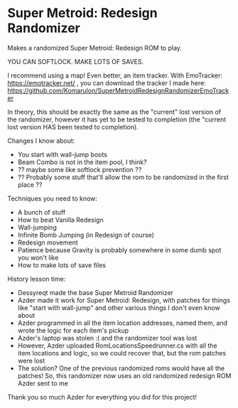 # Super Metroid: Redesign Randomizer

Makes a randomized Super Metroid: Redesign ROM to play. 

YOU CAN SOFTLOCK. MAKE LOTS OF SAVES.

I recommend using a map! Even better, an item tracker. With EmoTracker: https://emotracker.net/ , you can download the tracker I made here: https://github.com/Komarulon/SuperMetroidRedesignRandomizerEmoTracker 

In theory, this should be exactly the same as the "current" lost version of the randomizer, however it has yet to be tested to completion (the "current lost version HAS been tested to completion).  

Changes I know about:
- You start with wall-jump boots
- Beam Combo is not in the item pool, I think?
- ?? maybe some like softlock prevention ??
- ?? Probably some stuff that'll allow the rom to be randomized in the first place ??

Techniques you need to know:
- A bunch of stuff
- How to beat Vanilla Redesign
- Wall-jumping
- Infinite Bomb Jumping (in Redesign of course)
- Redesign movement
- Patience because Gravity is probably somewhere in some dumb spot you won't like
- How to make lots of save files

History lesson time:
- Dessyreqt made the base Super Metroid Randomizer
- Azder made it work for Super Metroid: Redesign, with patches for things like "start with wall-jump" and other various things I don't even know about
- Azder programmed in all the item location addresses, named them, and wrote the logic for each item's pickup
- Azder's laptop was stolen :( and the randomizer tool was lost
- However, Azder uploaded RomLocationsSpeedrunner.cs with all the item locations and logic, so we could recover that, but the rom patches were lost
- The solution? One of the previous randomized roms would have all the patches! So, this randomizer now uses an old randomized redesign ROM Azder sent to me

Thank you so much Azder for everything you did for this project!
